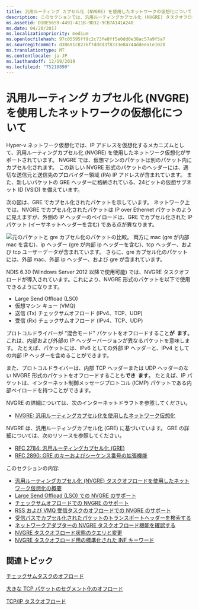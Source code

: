 ```yaml
---
title: 汎用ルーティング カプセル化 (NVGRE) を使用したネットワークの仮想化について
description: このセクションでは、汎用ルーティングカプセル化 (NVGRE) タスクオフロードを使用したネットワーク仮想化について説明します。
ms.assetid: D1BE5659-4491-411B-9D32-9CB7A141A240
ms.date: 04/20/2017
ms.localizationpriority: medium
ms.openlocfilehash: 97c05595ff9c2c73fe8ff5e0dd0e38ac57a9f5a7
ms.sourcegitcommit: d30691c8276f7dddd3f8333e84744ddeea1e1020
ms.translationtype: MT
ms.contentlocale: ja-JP
ms.lasthandoff: 12/19/2019
ms.locfileid: "75210890"
---
```

# <a name="about-network-virtualization-using-generic-routing-encapsulation-nvgre"></a>汎用ルーティング カプセル化 (NVGRE) を使用したネットワークの仮想化について

Hyper-v ネットワーク仮想化では、IP アドレスを仮想化するメカニズムとして、汎用ルーティングカプセル化 (NVGRE) を使用したネットワーク仮想化がサポートされています。 NVGRE では、仮想マシンのパケットは別のパケット内にカプセル化されます。 この新しい NVGRE 形式のパケットのヘッダーには、適切な送信元と送信先のプロバイダー領域 (PA) IP アドレスが含まれています。 また、新しいパケットの GRE ヘッダーに格納されている、24ビットの仮想サブネット ID (VSID) を備えています。

次の図は、GRE でカプセル化されたパケットを示しています。 ネットワーク上では、NVGRE でカプセル化されたパケットは IP over Ethernet パケットのように見えますが、外側の IP ヘッダーのペイロードは、GRE でカプセル化された IP パケット (イーサネットヘッダーを含む) である点が異なります。

![元のパケットと gre カプセル化のパケットの比較。 両方に mac (gre が内部 mac を含む)、ip ヘッダー (gre が内部 ip ヘッダーを含む)、tcp ヘッダー、および tcp ユーザーデータが含まれています。 さらに、gre カプセル化のパケットには、外部 mac、外部 ip ヘッダー、および gre が含まれています。](images/nvgre.png)

NDIS 6.30 (Windows Server 2012 以降で使用可能) では、NVGRE タスクオフロードが導入されています。これにより、NVGRE 形式のパケットを以下で使用できるようになります。

-   Large Send Offload (LSO)
-   仮想マシン キュー (VMQ)
-   送信 (Tx) チェックサムオフロード (IPv4、TCP、UDP)
-   受信 (Rx) チェックサムオフロード (IPv4、TCP、UDP)

プロトコルドライバーが "混合モード" パケットをオフロードすること**が  ます**。これは、内部および外部の IP ヘッダーバージョンが異なるパケットを意味します。 たとえば、パケットには、IPv6 としての外部 IP ヘッダーと、IPv4 としての内部 IP ヘッダーを含めることができます。

 

また、プロトコルドライバーは、内部 TCP ヘッダーまたは UDP ヘッダーのない NVGRE 形式のパケットをオフロードすることも**でき  ます**。 たとえば、IP パケットは、インターネット制御メッセージプロトコル (ICMP) パケットである内部ペイロードを持つことができます。

 

NVGRE の詳細については、次のインターネットドラフトを参照してください。

-   [NVGRE: 汎用ルーティングカプセル化を使用したネットワーク仮想化](https://ietfreport.isoc.org/idref/draft-sridharan-virtualization-nvgre/)

NVGRE は、汎用ルーティングカプセル化 (GRE) に基づいています。 GRE の詳細については、次のリソースを参照してください。

-   [RFC 2784: 汎用ルーティングカプセル化 (GRE)](https://tools.ietf.org/html/rfc2784)
-   [RFC 2890: GRE のキーおよびシーケンス番号の拡張機能](https://tools.ietf.org/html/rfc2890)

このセクションの内容:

-   [汎用ルーティングカプセル化 (NVGRE) タスクオフロードを使用したネットワーク仮想化の概要](overview-of-network-virtualization-using-generic-routing-encapsulation--nvgre--task-offload.md)
-   [Large Send Offload (LSO) での NVGRE のサポート](supporting-nvgre-in-large-send-offload--lso-.md)
-   [チェックサムオフロードでの NVGRE のサポート](supporting-nvgre-in-checksum-offload.md)
-   [RSS および VMQ 受信タスクのオフロードでの NVGRE のサポート](supporting-nvgre-in-rss-and-vmq-receive-task-offloads.md)
-   [受信パスでカプセル化されたパケットのトランスポートヘッダーを検索する](locating-the-transport-header-for-encapsulaged-packets-in-the-receive-path.md)
-   [ネットワークアダプターの NVGRE タスクオフロード機能を確認する](determining-the-nvgre-task-offload-capabilities-of-a-network-adapter.md)
-   [NVGRE タスクオフロード状態のクエリと変更](querying-and-changing-nvgre-task-offload-state.md)
-   [NVGRE タスクオフロード用の標準化された INF キーワード](standardized-inf-keywords-for-nvgre-task-offload.md)

## <a name="related-topics"></a>関連トピック


[チェックサムタスクのオフロード](offloading-checksum-tasks.md)

[大きな TCP パケットのセグメント化のオフロード](offloading-the-segmentation-of-large-tcp-packets.md)

[TCP/IP タスクオフロード](task-offload.md)

 

 






